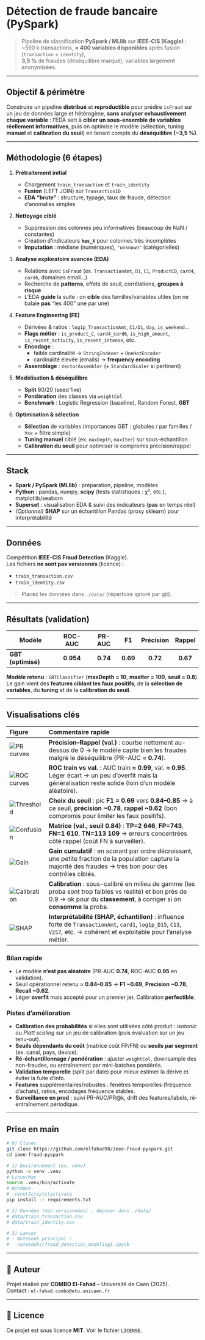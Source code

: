 # Détection de fraude bancaire (PySpark)

> Pipeline de classification **PySpark / MLlib** sur **IEEE-CIS (Kaggle)** :  
> ~590 k transactions, **≈ 400 variables disponibles** après fusion (`transaction` + `identity`),  
> **3,5 %** de fraudes (déséquilibre marqué), variables largement anonymisées.

<!-- Optionnel : ajoute la capture si tu la poses dans docs/ -->
<!-- ![Dashboard Superset (aperçu)](docs/superset_hero.png) -->

---

##  Objectif & périmètre

Construire un pipeline **distribué** et **reproductible** pour prédire `isFraud` sur un jeu de données
large et hétérogène, **sans analyser exhaustivement chaque variable** : l’EDA sert à **cibler un
sous-ensemble de variables réellement informatives**, puis on optimise le modèle (sélection,
tuning **manuel** et **calibration du seuil**) en tenant compte du **déséquilibre (~3,5 %)**.

---

##  Méthodologie (6 étapes)

1) **Prétraitement initial**  
   - Chargement `train_transaction` et `train_identity`  
   - **Fusion** (LEFT JOIN) sur `TransactionID`  
   - **EDA “brute”** : structure, typage, taux de fraude, détection d’anomalies simples

2) **Nettoyage ciblé**  
   - Suppression des colonnes peu informatives (beaucoup de NaN / constantes)  
   - Création d’indicateurs **`has_X`** pour colonnes très incomplètes  
   - **Imputation** : médiane (numériques), `"unknown"` (catégorielles)

3) **Analyse exploratoire avancée (EDA)**  
   - Relations avec `isFraud` (ex. `TransactionAmt`, `D1`, `C1`, `ProductCD`, `card4`, `card6`, domaines email…)  
   - Recherche de **patterns**, effets de seuil, corrélations, **groupes à risque**  
   - L’EDA **guide** la suite : on **cible** des familles/variables utiles (on ne balaie **pas** “les 400” une par une)

4) **Feature Engineering (FE)**  
   - Dérivées & ratios : `log1p_TransactionAmt`, `C1/D1`, `day`, `is_weekend`…  
   - **Flags métier** : `is_product_C`, `card4_card6`, `is_high_amount`, `is_recent_activity`, `is_recent_intense`, etc.  
   - **Encodage** :  
     - faible cardinalité → `StringIndexer` + `OneHotEncoder`  
     - cardinalité élevée (emails) → **frequency encoding**  
   - **Assemblage** : `VectorAssembler` (+ `StandardScaler` si pertinent)

5) **Modélisation & déséquilibre**  
   - **Split** 80/20 (seed fixe)  
   - **Pondération** des classes via `weightCol`  
   - **Benchmark** : Logistic Regression (baseline), Random Forest, **GBT**

6) **Optimisation & sélection**  
   - **Sélection** de variables (importances GBT : globales / par familles / `Vxx` + filtre simple)  
   - **Tuning manuel** ciblé (ex. `maxDepth`, `maxIter`) sur sous-échantillon  
   - **Calibration du seuil** pour optimiser le compromis précision/rappel

---

##  Stack

- **Spark / PySpark (MLlib)** : préparation, pipeline, modèles  
- **Python** : pandas, numpy, **scipy** (tests statistiques : χ², etc.), matplotlib/seaborn  
- **Superset** : visualisation EDA & suivi des indicateurs (**pas** en temps réel)  
- *(Optionnel)* **SHAP** sur un échantillon Pandas (proxy sklearn) pour interprétabilité

---

##  Données

Compétition **IEEE-CIS Fraud Detection** (Kaggle).  
Les fichiers **ne sont pas versionnés** (licence) :
- `train_transaction.csv`
- `train_identity.csv`

> Placez les données dans `./data/` (répertoire ignoré par git).

---

##  Résultats (validation)

| Modèle            | ROC-AUC | PR-AUC | F1   | Précision | Rappel |
|-------------------|:------:|:-----:|:----:|:--------:|:------:|
| **GBT (optimisé)**| **0.954** | **0.74** | **0.69** | **0.72** | **0.67** |

**Modèle retenu** : `GBTClassifier` (**maxDepth = 10**, **maxIter = 100**, **seuil = 0.8**).  
Le gain vient des **features ciblant les faux positifs**, de la **sélection de variables**, du **tuning**
et de la **calibration du seuil**.

---

## Visualisations clés

| Figure | Commentaire rapide |
|:--|:--|
| ![PR curves](screenshots/optirapp.png) | **Précision–Rappel (val.)** : courbe nettement au-dessus de 0 → le modèle capte bien les fraudes malgré le déséquilibre (PR-AUC ≈ **0.74**). |
| ![ROC curves](screenshots/optiROC.png) | **ROC train vs val.** : AUC train ≈ **0.99**, val. ≈ **0.95**. Léger écart → un peu d’overfit mais la généralisation reste solide (loin d’un modèle aléatoire). |
| ![Threshold](screenshots/Validation__GBT__threshold_curves.png) | **Choix du seuil** : pic **F1 ≈ 0.69** vers **0.84–0.85** → à ce seuil, **précision ~0.78**, **rappel ~0.62** (bon compromis pour limiter les faux positifs). |
| ![Confusion](screenshots/Validation__GBT__confusion_matrix_t0.84.png) | **Matrice (val., seuil 0.84)** : **TP=2 646**, **FP=743**, **FN=1 610**, **TN=113 109** → erreurs concentrées côté rappel (coût FN à surveiller). |
| ![Gain](screenshots/Validation__GBT__cumulative_gain.png) | **Gain cumulatif** : en scorant par ordre décroissant, une petite fraction de la population capture la majorité des fraudes → très bon pour des contrôles ciblés. |
| ![Calibration](screenshots/Validation__GBT__calibration_curve.png) | **Calibration** : sous-calibré en milieu de gamme (les proba sont trop faibles vs réalité) et bon près de 0.9 → ok pour du **classement**, à corriger si on **consomme** la proba. |
| ![SHAP](screenshots/shap.png) | **Interprétabilité (SHAP, échantillon)** : influence forte de `TransactionAmt`, `card1`, `log1p_D15`, `C13`, `V257`, etc. → cohérent et exploitable pour l’analyse métier. |

### Bilan rapide
- Le modèle **n’est pas aléatoire** (PR-AUC **0.74**, ROC-AUC **0.95** en validation).  
- Seuil opérationnel retenu ≈ **0.84–0.85** → **F1 ~0.69**, **Precision ~0.78**, **Recall ~0.62**.  
- Léger **overfit** mais accepté pour un premier jet. Calibration **perfectible**.

### Pistes d’amélioration
- **Calibration des probabilités** si elles sont utilisées côté produit : *isotonic* ou *Platt scaling* sur un jeu de calibration (puis évaluation sur un jeu tenu-out).
- **Seuils dépendants du coût** (matrice coût FP/FN) ou **seuils par segment** (ex. canal, pays, device).
- **Ré-échantillonnage / pondération** : ajuster `weightCol`, downsample des non-fraudes, ou entraînement par mini-batches pondérés.
- **Validation temporelle** (split par date) pour mieux estimer la dérive et éviter la fuite d’info.
- **Features** supplémentaires/robustes : fenêtres temporelles (fréquence d’achats), ratios, encodages fréquence stables.
- **Surveillance en prod** : suivi PR-AUC/PR@k, drift des features/labels, ré-entraînement périodique.


---


##  Prise en main

```bash
# 0) Cloner
git clone https://github.com/elfahad98/ieee-fraud-pyspark.git
cd ieee-fraud-pyspark

# 1) Environnement (ex. venv)
python -m venv .venv
# Linux/Mac
source .venv/bin/activate
# Windows
# .venv\Scripts\activate
pip install -r requirements.txt

# 2) Données (non versionnées) : déposer dans ./data/
# data/train_transaction.csv
# data/train_identity.csv

# 3) Lancer
# - Notebook principal :
#   notebooks/fraud_detection_modeling1.ipynb
```

---

## 👤 Auteur

Projet réalisé par **COMBO El-Fahad** – Université de Caen (2025).  
Contact : `el-fahad.combo@etu.unicaen.fr`

---

## 📄 Licence

Ce projet est sous licence **MIT**. Voir le fichier `LICENSE`.
